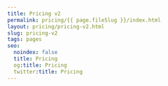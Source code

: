 ```yaml
---
title: Pricing v2
permalink: pricing/{{ page.fileSlug }}/index.html
layout: pricing/pricing-v2.html
slug: pricing-v2
tags: pages
seo:
  noindex: false
  title: Pricing
  og:title: Pricing
  twitter:title: Pricing
---
```



